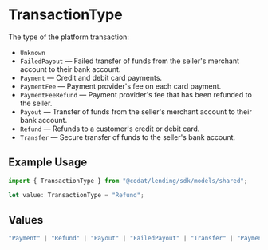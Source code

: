 # TransactionType

The type of the platform transaction:  
- `Unknown`  
- `FailedPayout` — Failed transfer of funds from the seller's merchant account to their bank account.  
- `Payment` — Credit and debit card payments.  
- `PaymentFee` — Payment provider's fee on each card payment.  
- `PaymentFeeRefund` — Payment provider's fee that has been refunded to the seller.  
- `Payout` — Transfer of funds from the seller's merchant account to their bank account.  
- `Refund` — Refunds to a customer's credit or debit card.  
- `Transfer` — Secure transfer of funds to the seller's bank account.  

## Example Usage

```typescript
import { TransactionType } from "@codat/lending/sdk/models/shared";

let value: TransactionType = "Refund";
```

## Values

```typescript
"Payment" | "Refund" | "Payout" | "FailedPayout" | "Transfer" | "PaymentFee" | "PaymentFeeRefund" | "Unknown"
```